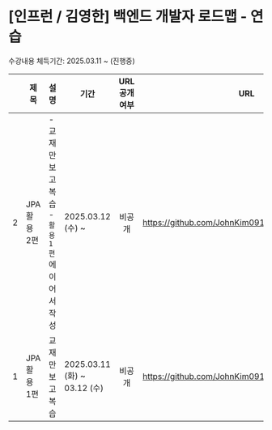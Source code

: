 # [인프런 / 김영한] 백엔드 개발자 로드맵 - 연습

수강내용 체득기간: 2025.03.11 ~ (진행중)

|   | 제목        | 설명                                | 기간                         | URL<br>공개여부 | URL                                               |
|---|-----------|-----------------------------------|----------------------------|:-----------:|---------------------------------------------------|
| 2 | JPA 활용 2편 | - 교재만 보고 복습 <br>- `활용 1편`에 이어서 작성 | 2025.03.12 (수) ~           |     비공개     | https://github.com/JohnKim0911/kyh_jpashop_review |
| 1 | JPA 활용 1편 | 교재만 보고 복습                         | 2025.03.11 (화) ~ 03.12 (수) |     비공개     | https://github.com/JohnKim0911/kyh_jpashop_review |
